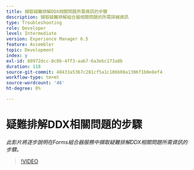 ```yaml
---
title: 擷取疑難排解DDX相關問題所需資訊的步驟
description: 擷取疑難排解組合器相關問題的所需詳細資訊
type: Troubleshooting
role: Developer
level: Intermediate
version: Experience Manager 6.5
feature: Assembler
topic: Development
index: y
exl-id: 88972dcc-8c0b-4ff3-aab7-6a3ebc173a8b
duration: 118
source-git-commit: 48433a5367c281cf5a1c106b08a1306f1b0e8ef4
workflow-type: tm+mt
source-wordcount: '46'
ht-degree: 0%

---
```


# 疑難排解DDX相關問題的步驟

*此影片將逐步說明在Forms組合器服務中擷取疑難排解DDX相關問題所需資訊的步驟。*

>[!VIDEO](https://video.tv.adobe.com/v/335517?quality=12&learn=on)
